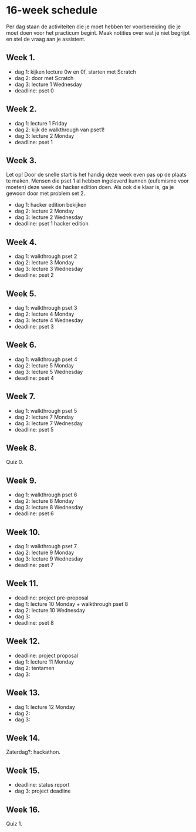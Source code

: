 # 16-week schedule

Per dag staan de activiteiten die je moet hebben ter voorbereiding die je moet
doen voor het practicum begint. Maak notities over wat je niet begrijpt en
stel de vraag aan je assistent.

## Week 1.

* dag 1: kijken lecture 0w en 0f, starten met Scratch
* dag 2: door met Scratch
* dag 3: lecture 1 Wednesday
* deadline: pset 0

## Week 2.

* dag 1: lecture 1 Friday
* dag 2: kijk de walkthrough van pset1!
* dag 3: lecture 2 Monday
* deadline: pset 1

## Week 3.

Let op! Door de snelle start is het handig deze week even pas op de plaats te
maken. Mensen die pset 1 al hebben ingeleverd kunnen (eufemisme voor moeten)
deze week de hacker edition doen. Als ook die klaar is, ga je gewoon door met
problem set 2.

* dag 1: hacker edition bekijken
* dag 2: lecture 2 Monday
* dag 3: lecture 2 Wednesday
* deadline: pset 1 hacker edition

## Week 4.

* dag 1: walkthrough pset 2
* dag 2: lecture 3 Monday
* dag 3: lecture 3 Wednesday
* deadline: pset 2

## Week 5.

* dag 1: walkthrough pset 3
* dag 2: lecture 4 Monday
* dag 3: lecture 4 Wednesday
* deadline: pset 3

## Week 6.

* dag 1: walkthrough pset 4
* dag 2: lecture 5 Monday
* dag 3: lecture 5 Wednesday
* deadline: pset 4

## Week 7.

* dag 1: walkthrough pset 5
* dag 2: lecture 7 Monday
* dag 3: lecture 7 Wednesday
* deadline: pset 5

## Week 8.

Quiz 0.

## Week 9.

* dag 1: walkthrough pset 6
* dag 2: lecture 8 Monday
* dag 3: lecture 8 Wednesday
* deadline: pset 6

## Week 10.

* dag 1: walkthrough pset 7
* dag 2: lecture 9 Monday
* dag 3: lecture 9 Wednesday
* deadline: pset 7

## Week 11.

* deadline: project pre-proposal
* dag 1: lecture 10 Monday + walkthrough pset 8
* dag 2: lecture 10 Wednesday
* dag 3:
* deadline: pset 8

## Week 12.

* deadline: project proposal
* dag 1: lecture 11 Monday
* dag 2: tentamen
* dag 3:

## Week 13.

* dag 1: lecture 12 Monday
* dag 2:
* dag 3:

## Week 14.

Zaterdag?: hackathon.

## Week 15.

* deadline: status report
* dag 3: project deadline

## Week 16.

Quiz 1.
